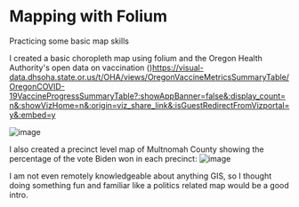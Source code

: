 # Mapping with Folium 
Practicing some basic map skills

I created a basic choropleth map using folium and the Oregon Health Authority's open data on 
vaccination ()https://visual-data.dhsoha.state.or.us/t/OHA/views/OregonVaccineMetricsSummaryTable/OregonCOVID-19VaccineProgressSummaryTable?:showAppBanner=false&:display_count=n&:showVizHome=n&:origin=viz_share_link&:isGuestRedirectFromVizportal=y&:embed=y

![image](https://user-images.githubusercontent.com/1906954/137640519-26af5b5f-b61d-4b29-8864-4d9e4cc1182d.png)

I also created a precinct level map of Multnomah County showing the percentage of the vote Biden won in each precinct:
![image](https://user-images.githubusercontent.com/1906954/137789990-3efbcad7-b61a-47a2-b46c-a83f518ac5a1.png)

I am not even remotely knowledgeable about anything GIS, so I thought doing something fun and familiar like a politics related map would
be a good intro.
